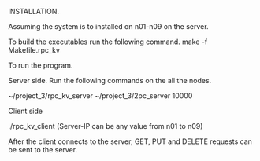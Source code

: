 INSTALLATION.

Assuming the system is to installed on n01-n09 on the server.


To build the executables run the following command.
	make -f Makefile.rpc_kv

To run the program.

Server side. Run the following commands on the all the nodes.

~/project_3/rpc_kv_server
~/project_3/2pc_server 10000

Client side

<Code-Directory>./rpc_kv_client <server-IP> 
(Server-IP can be any value from n01 to n09)

After the client connects to the server, GET, PUT and DELETE requests can be sent to the server.
